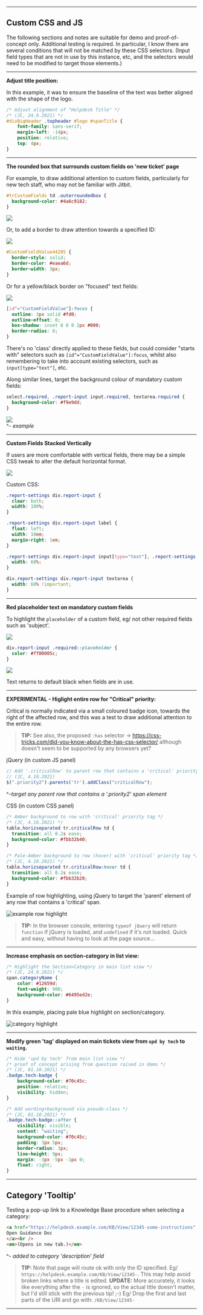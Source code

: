 -----

## Custom CSS and JS

The following sections and notes are suitable for demo and proof-of-concept only. Additional testing is required. In particular, I know there are several conditions that will not be matched by these CSS selectors. (Input field types that are not in use by this instance, etc, and the selectors would need to be modified to target those elements.)

-----

**Adjust title position:**

In this example, it was to ensure the baseline of the text was better aligned with the shape of the logo.

```CSS
/* Adjust alignment of "Helpdesk Title" */
/* (JC, 24.9.2021) */
#divBigHeader .topheader #logo #spanTitle {
    font-family: sans-serif;
    margin-left: -14px;
    position: relative;
    top: 4px;
}
```

-----

**The rounded box that surrounds custom fields on 'new ticket' page**

For example, to draw additional attention to custom fields, particularly for new tech staff, who may not be familiar with Jitbit.

```css
#trCustomFields td .outerroundedbox {
  background-color: #4a6c9182;
}
```

![](https://github.com/jonathancraddock/Jitbit-Custom/blob/99f6f543f9bab1427c39fd9dd1809f006ffdd888/screencap/custom-field-background.png)

Or, to add a border to draw attention towards a specified ID:

![](https://github.com/jonathancraddock/Jitbit-Custom/blob/e32a30f62d490a6afd4fc9cf5658eabaa85cce58/screencap/yellow-input-highlight.png)

```css
#CustomFieldValue44285 {
  border-style: solid;
  border-color: #eaea6d;
  border-width: 3px;
}
```

Or for a yellow/black border on "focused" text fields:

![](https://github.com/jonathancraddock/Jitbit-Custom/blob/9a59a937d359f3b49a167b799ce216c6eb8edb22/screencap/yellow-black-border.png)

```css
[id^="CustomFieldValue"]:focus {
  outline: 3px solid #fd0;
  outline-offset: 0;
  box-shadow: inset 0 0 0 2px #000;
  border-radius: 0;
}
```

There's no 'class' directly applied to these fields, but could consider "starts with" selectors such as `[id^="CustomFieldValue"]:focus`, whilst also remembering to take into account existing selectors, such as `input[type="text"]`, etc.

Along similar lines, target the background colour of mandatory custom fields:

```css
select.required, .report-input input.required, textarea.required {
  background-color: #f9e9dd;
}
```

![](https://github.com/jonathancraddock/Jitbit-Custom/blob/2698f9cb9377b1a859bc0be2774270d7f4886847/screencap/mandatory-background.png)  
^- *example*

-----

**Custom Fields Stacked Vertically**

If users are more comfortable with vertical fields, there may be a simple CSS tweak to alter the default horizontal format.

![](https://github.com/jonathancraddock/Jitbit-Custom/blob/0ce50883325879d8dd6a8c6851b2c4d26c9fbf6d/screencap/fields-as-blocks_anon.PNG)

Custom CSS:

```css
.report-settings div.report-input {
  clear: both;
  width: 100%;
}

.report-settings div.report-input label {
  float: left;
  width: 10em;
  margin-right: 1em;
}

.report-settings div.report-input input[type="text"], .report-settings div.report-input select, div.report-input textarea {
  width: 60%;
}

div.report-settings div.report-input textarea {
  width: 60% !important;
}
```

-----

**Red placeholder text on mandatory custom fields**

To highlight the `placeholder` of a custom field, eg/ not other required fields such as 'subject'.

![](https://github.com/jonathancraddock/Jitbit-Custom/blob/0446d216e583d5953b165a61ae337f697c3817ec/screencap/mandatory-custom-empty.png)

```css
div.report-input .required::placeholder {
  color: #ff00005c;
}
```

![](https://github.com/jonathancraddock/Jitbit-Custom/blob/0446d216e583d5953b165a61ae337f697c3817ec/screencap/mandatory-custom-filled.png)

Text returns to default black when fields are in use.

-----

**EXPERIMENTAL - Higlight entire row for "Critical" priority:**

Critical is normally indicated via a small coloured badge icon, towards the right of the affected row, and this was a test to draw additional attention to the entire row.

> **TIP:** See also, the proposed `:has` selector -> https://css-tricks.com/did-you-know-about-the-has-css-selector/ although doesn't seem to be supported by any browsers yet?

jQuery (in custom JS panel)
```javascript
// Add '.criticalRow' to parent row that contains a 'critical' priority tag
// (JC, 4.10.2021)
$(".priority2").parents('tr').addClass("criticalRow");
```
^-*target any parent row that contains a '.priority2' span element*

CSS (in custom CSS panel)
```css
/* Amber background to row with 'critical' priority tag */
/* (JC, 4.10.2021) */
table.horizseparated tr.criticalRow td {
  transition: all 0.2s ease;
  background-color: #fbb32b40;
}

/* Pale-Amber background to row (hover) with 'critical' priority tag */
/* (JC, 4.10.2021) */
table.horizseparated tr.criticalRow:hover td {
  transition: all 0.2s ease;
  background-color: #fbb32b20;
}
```

Example of row highlighting, using jQuery to target the 'parent' element of any row that contains a 'critical' span.

![](https://github.com/jonathancraddock/Jitbit-Custom/blob/afe3387eac7dd48100cef5731666e82079bd460f/screencap/highlight-row.png "example row highlight")

> **TIP:** In the browser console, entering `typeof jQuery` will return `function` if jQuery is loaded, and `undefined` if it's not loaded. Quick and easy, without having to look at the page source...

-----

**Increase emphasis on section-category in list view:**

```CSS
/* Highlight the Section>Category in main list view */
/* (JC, 24.9.2021) */
span.categoryName {
    color: #12659d;
    font-weight: 900;
    background-color: #6495ed2e;
}
```
In this example, placing pale blue highlight on section/category.

![](https://github.com/jonathancraddock/Jitbit-Custom/blob/a9614d2dccec8c450f8e5fd0f36e933a2c49c198/screencap/highlight-category.png "category highlight")

-----

**Modify green 'tag' displayed on main tickets view from `upd by tech` to `waiting`.**

```CSS
/* Hide 'upd by tech' from main list view */
/* proof of concept arising from question raised in demo */
/* (JC, 01.10.2021) */
.badge.tech-badge {
    background-color: #70c45c;
    position: relative;
    visibility: hidden;
}

/* Add wording+background via pseudo-class */
/* (JC, 01.10.2021) */
.badge.tech-badge::after {
    visibility: visible;
    content: "waiting";
    background-color: #70c45c;
    padding: 3px 5px;
    border-radius: 3px;
    line-height: 9px;
    margin: -3px -5px -1px 0;
    float: right;
}
```

-----

## Category 'Tooltip'

Testing a pop-up link to a Knowledge Base procedure when selecting a category:

```html
<a href="https://helpdesk.example.com/KB/View/12345-some-instructions" target="_blank" rel="noopener">
Open Guidance Doc
</a><br />
<em>(Opens in new tab.)</em>
```
^- *added to category 'description' field*

> **TIP:** Note that page will route ok with only the ID specified. Eg/ `https://helpdesk.example.com/KB/View/12345-`. This may help avoid broken links where a title is edited. **UPDATE:** More accurately, it looks like everything after the `-` is ignored, so the actual title doesn't matter, but I'd still stick with the previous tip! ;-) Eg/ Drop the first and last parts of the URI and go with: `/KB/View/12345-`

-----
